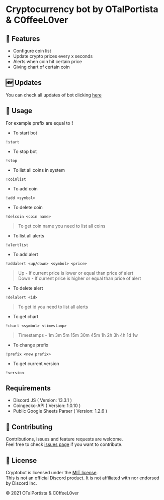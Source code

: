 # Cryptocurrency bot by OTalPortista & C0ffeeL0ver

## 🌟 Features
- Configure coin list
- Update crypto prices every x seconds
- Alerts when coin hit certain price
- Giving chart of certain coin

## 🆕 Updates
You can check all updates of bot clicking [here](https://github.com/otalportista/cryptobot/blob/main/CHANGELOG.md)

## 🚀 Usage
For example prefix are equal to **!**
* To start bot

`!start`

* To stop bot

`!stop`

* To list all coins in system

`!coinlist`

* To add coin

`!add <symbol>`

* To delete coin

`!delcoin <coin name>`
> To get coin name you need to list all coins

* To list all alerts

`!alertlist`

* To add alert

`!addalert <up/down> <symbol> <price>`
>Up - If current price is lower or equal than price of alert<br>
>Down - If current price is higher or equal than price of alert

* To delete alert

`!delalert <id>`
> To get id you need to list all alerts

* To get chart

`!chart <symbol> <timestamp>`
>Timestamps - 1m 3m 5m 15m 30m 45m 1h 2h 3h 4h 1d 1w

* To change prefix

`!prefix <new prefix>`

* To get current version

`!version`



## Requirements

* Discord.JS                  ( Version: 13.3.1 )
* Coingecko-API               ( Version: 1.0.10 )
* Public Google Sheets Parser ( Version: 1.2.6  )


## 🤝 Contributing
Contributions, issues and feature requests are welcome.<br />
Feel free to check [issues page](https://github.com/otalportista/cryptobot/issues) if you want to contribute.<br />

## 📝 License
Cryptobot is licensed under the [MIT license](https://github.com/otalportista/cryptobot/blob/main/LICENSE).<br />
This is not an official Discord product. It is not affiliated with nor endorsed by Discord Inc.<br />

© 2021 OTalPortista & C0ffeeL0ver